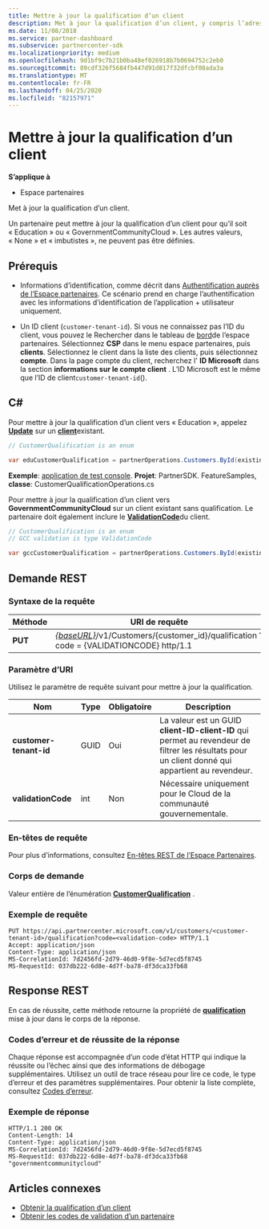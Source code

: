 ```yaml
---
title: Mettre à jour la qualification d’un client
description: Met à jour la qualification d’un client, y compris l’adresse associée au profil.
ms.date: 11/08/2018
ms.service: partner-dashboard
ms.subservice: partnercenter-sdk
ms.localizationpriority: medium
ms.openlocfilehash: 9d1bf9c7b21b0ba48ef026918b7b0694752c2eb0
ms.sourcegitcommit: 89cdf326f5684fb447d91d817f32dfcbf08ada3a
ms.translationtype: MT
ms.contentlocale: fr-FR
ms.lasthandoff: 04/25/2020
ms.locfileid: "82157971"
---
```

# <a name="update-a-customers-qualification"></a>Mettre à jour la qualification d’un client

**S’applique à**

- Espace partenaires

Met à jour la qualification d’un client.

Un partenaire peut mettre à jour la qualification d’un client pour qu’il soit « Education » ou « GovernmentCommunityCloud ». Les autres valeurs, « None » et « imbutistes », ne peuvent pas être définies.

## <a name="prerequisites"></a>Prérequis

- Informations d’identification, comme décrit dans [Authentification auprès de l’Espace partenaires](partner-center-authentication.md). Ce scénario prend en charge l’authentification avec les informations d’identification de l’application + utilisateur uniquement.

- Un ID client (`customer-tenant-id`). Si vous ne connaissez pas l’ID du client, vous pouvez le Rechercher dans le tableau de [bord](https://partner.microsoft.com/dashboard)de l’espace partenaires. Sélectionnez **CSP** dans le menu espace partenaires, puis **clients**. Sélectionnez le client dans la liste des clients, puis sélectionnez **compte**. Dans la page compte du client, recherchez l' **ID Microsoft** dans la section **informations sur le compte client** . L’ID Microsoft est le même que l’ID de client`customer-tenant-id`().

## <a name="c"></a>C\#

Pour mettre à jour la qualification d’un client vers « Education », appelez **[Update](https://docs.microsoft.com/dotnet/api/microsoft.store.partnercenter.qualification.icustomerqualification.update)** sur un [**client**](https://docs.microsoft.com/dotnet/api/microsoft.store.partnercenter.models.customers.customer?view=partnercenter-dotnet-latest)existant.

``` csharp
// CustomerQualification is an enum

var eduCustomerQualification = partnerOperations.Customers.ById(existingCustomer.Id).Qualification.Update(CustomerQualification.Education);
```

**Exemple**: [application de test console](console-test-app.md). **Projet**: PartnerSDK. FeatureSamples, **classe**: CustomerQualificationOperations.cs

Pour mettre à jour la qualification d’un client vers **GovernmentCommunityCloud** sur un client existant sans qualification.  Le partenaire doit également inclure le [**ValidationCode**](utility-resources.md#validationcode)du client.

``` csharp
// CustomerQualification is an enum
// GCC validation is type ValidationCode

var gccCustomerQualification = partnerOperations.Customers.ById(existingCustomer.Id).Qualification.Update(CustomerQualification.GovernmentCommunityCloud, gccValidation);
```

## <a name="rest-request"></a>Demande REST

### <a name="request-syntax"></a>Syntaxe de la requête

| Méthode  | URI de requête                                                                                             |
|---------|---------------------------------------------------------------------------------------------------------|
| **PUT** | [*{baseURL}*](partner-center-rest-urls.md)/v1/Customers/{customer_id}/qualification ? code = {VALIDATIONCODE} http/1.1 |

### <a name="uri-parameter"></a>Paramètre d’URI

Utilisez le paramètre de requête suivant pour mettre à jour la qualification.

| Nom                   | Type | Obligatoire | Description                                                                                                                                            |
|------------------------|------|----------|--------------------------------------------------------------------------------------------------------------------------------------------------------|
| **customer-tenant-id** | GUID | Oui      | La valeur est un GUID **client-ID-client-ID** qui permet au revendeur de filtrer les résultats pour un client donné qui appartient au revendeur. |
| **validationCode**     | int  | Non       | Nécessaire uniquement pour le Cloud de la communauté gouvernementale.                                                                                                            |

### <a name="request-headers"></a>En-têtes de requête

Pour plus d’informations, consultez [En-têtes REST de l’Espace Partenaires](headers.md).

### <a name="request-body"></a>Corps de demande

Valeur entière de l’énumération [**CustomerQualification**](https://docs.microsoft.com/dotnet/api/microsoft.store.partnercenter.models.customers.customerqualification) .

### <a name="request-example"></a>Exemple de requête

```http
PUT https://api.partnercenter.microsoft.com/v1/customers/<customer-tenant-id>/qualification?code=<validation-code> HTTP/1.1
Accept: application/json
Content-Type: application/json
MS-CorrelationId: 7d2456fd-2d79-46d0-9f8e-5d7ecd5f8745
MS-RequestId: 037db222-6d8e-4d7f-ba78-df3dca33fb68

```

## <a name="rest-response"></a>Response REST

En cas de réussite, cette méthode retourne la propriété de [**qualification**](https://docs.microsoft.com/dotnet/api/microsoft.store.partnercenter.customers.icustomer.qualification) mise à jour dans le corps de la réponse.

### <a name="response-success-and-error-codes"></a>Codes d’erreur et de réussite de la réponse

Chaque réponse est accompagnée d’un code d’état HTTP qui indique la réussite ou l’échec ainsi que des informations de débogage supplémentaires. Utilisez un outil de trace réseau pour lire ce code, le type d’erreur et des paramètres supplémentaires. Pour obtenir la liste complète, consultez [Codes d’erreur](error-codes.md).

### <a name="response-example"></a>Exemple de réponse

```http
HTTP/1.1 200 OK
Content-Length: 14
Content-Type: application/json
MS-CorrelationId: 7d2456fd-2d79-46d0-9f8e-5d7ecd5f8745
MS-RequestId: 037db222-6d8e-4d7f-ba78-df3dca33fb68
"governmentcommunitycloud"
```

## <a name="related-articles"></a>Articles connexes

- [Obtenir la qualification d’un client](get-a-customer-s-qualification.md)
- [Obtenir les codes de validation d’un partenaire](get-a-partner-s-validation-codes.md)
